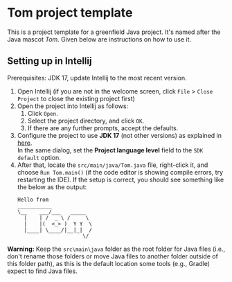 # Tom project template

This is a project template for a greenfield Java project. It's named after the Java mascot _Tom_. Given below are instructions on how to use it.

## Setting up in Intellij

Prerequisites: JDK 17, update Intellij to the most recent version.

1. Open Intellij (if you are not in the welcome screen, click `File` > `Close Project` to close the existing project first)
1. Open the project into Intellij as follows:
   1. Click `Open`.
   1. Select the project directory, and click `OK`.
   1. If there are any further prompts, accept the defaults.
1. Configure the project to use **JDK 17** (not other versions) as explained in [here](https://www.jetbrains.com/help/idea/sdk.html#set-up-jdk).<br>
   In the same dialog, set the **Project language level** field to the `SDK default` option.
1. After that, locate the `src/main/java/Tom.java` file, right-click it, and choose `Run Tom.main()` (if the code editor is showing compile errors, try restarting the IDE). If the setup is correct, you should see something like the below as the output:
   ```
   Hello from
   ___________
   \__    ___/___   _____
     |    | /  _ \ /     \
     |    |(  <_> )  Y Y  \
     |____| \____/|__|_|  /
                        \/
   ```

**Warning:** Keep the `src\main\java` folder as the root folder for Java files (i.e., don't rename those folders or move Java files to another folder outside of this folder path), as this is the default location some tools (e.g., Gradle) expect to find Java files.
